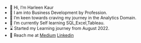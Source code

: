 - 👋 Hi, I’m Harleen Kaur
- 👩 I am into Business Development by Profession.
- 👀 I’m keen towards craving my journey in the Analytics Domain.
- 🌱 I’m currently Self learning SQL,Excel,Tableau.
- ⌛️  Started my Learning journey from  August 2022.
- 🙌 Reach me at
        [Medium](https://dharleen22.medium.com/)
       [Linkedin](https://www.linkedin.com/in/harleenkaur96/)


<!---
korharleen/korharleen is a ✨ special ✨ repository because its `README.md` (this file) appears on your GitHub profile.
You can click the Preview link to take a look at your changes.
--->
